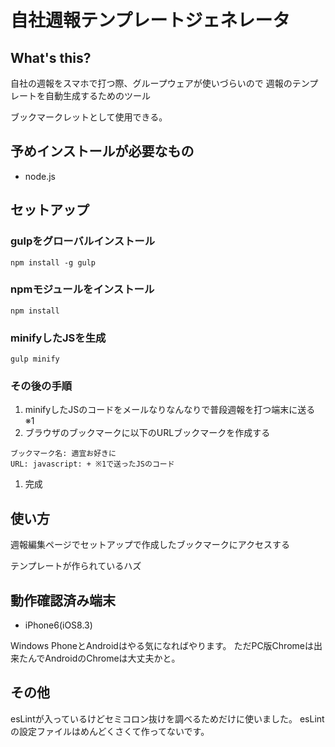 # 自社週報テンプレートジェネレータ
## What's this?
自社の週報をスマホで打つ際、グループウェアが使いづらいので
週報のテンプレートを自動生成するためのツール

ブックマークレットとして使用できる。

## 予めインストールが必要なもの
 * node.js

## セットアップ

### gulpをグローバルインストール

```
npm install -g gulp
```

### npmモジュールをインストール

```
npm install
```

### minifyしたJSを生成

```
gulp minify
```

### その後の手順

1. minifyしたJSのコードをメールなりなんなりで普段週報を打つ端末に送る ※1
1. ブラウザのブックマークに以下のURLブックマークを作成する

 ```
 ブックマーク名: 適宜お好きに
 URL: javascript: + ※1で送ったJSのコード
 ```

1. 完成

## 使い方
週報編集ページでセットアップで作成したブックマークにアクセスする

テンプレートが作られているハズ


## 動作確認済み端末

 * iPhone6(iOS8.3)
 
Windows PhoneとAndroidはやる気になればやります。
ただPC版Chromeは出来たんでAndroidのChromeは大丈夫かと。

## その他

esLintが入っているけどセミコロン抜けを調べるためだけに使いました。
esLintの設定ファイルはめんどくさくて作ってないです。
